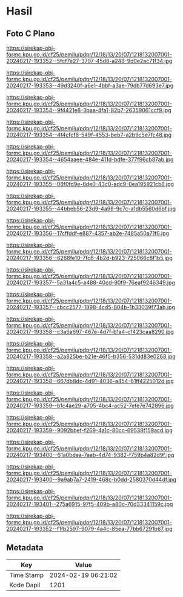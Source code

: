 # Hasil

## Foto C Plano

https://sirekap-obj-formc.kpu.go.id/cf25/pemilu/pdpr/12/18/13/20/07/1218132007001-20240217-193352--5fcf7e27-3707-45d8-a248-9d0e2ac71f34.jpg

https://sirekap-obj-formc.kpu.go.id/cf25/pemilu/pdpr/12/18/13/20/07/1218132007001-20240217-193353--49d3240f-a6e1-4bbf-a3ae-79db77d693e7.jpg

https://sirekap-obj-formc.kpu.go.id/cf25/pemilu/pdpr/12/18/13/20/07/1218132007001-20240217-193354--9f4421e8-3baa-4fa1-82b7-26359061ccf9.jpg

https://sirekap-obj-formc.kpu.go.id/cf25/pemilu/pdpr/12/18/13/20/07/1218132007001-20240217-193354--4f4cfcf8-549f-4553-beb7-a2b9c5e7fc48.jpg

https://sirekap-obj-formc.kpu.go.id/cf25/pemilu/pdpr/12/18/13/20/07/1218132007001-20240217-193354--4654aaee-484e-411d-bdfe-377f96cb87ab.jpg

https://sirekap-obj-formc.kpu.go.id/cf25/pemilu/pdpr/12/18/13/20/07/1218132007001-20240217-193355--08f0fd9e-8de0-43c0-adc9-0ea195921cb8.jpg

https://sirekap-obj-formc.kpu.go.id/cf25/pemilu/pdpr/12/18/13/20/07/1218132007001-20240217-193355--44bbeb56-23d9-4a98-9c7c-a1db5560d6bf.jpg

https://sirekap-obj-formc.kpu.go.id/cf25/pemilu/pdpr/12/18/13/20/07/1218132007001-20240217-193356--17cffddf-e887-4357-ab2e-7485a50a71f6.jpg

https://sirekap-obj-formc.kpu.go.id/cf25/pemilu/pdpr/12/18/13/20/07/1218132007001-20240217-193356--6268fe10-7fc6-4b2d-b923-725066c8f1b5.jpg

https://sirekap-obj-formc.kpu.go.id/cf25/pemilu/pdpr/12/18/13/20/07/1218132007001-20240217-193357--5a31a4c5-a488-40cd-90f9-76eaf9246349.jpg

https://sirekap-obj-formc.kpu.go.id/cf25/pemilu/pdpr/12/18/13/20/07/1218132007001-20240217-193357--cbcc2577-1898-4cd5-804b-1b33039f73ab.jpg

https://sirekap-obj-formc.kpu.go.id/cf25/pemilu/pdpr/12/18/13/20/07/1218132007001-20240217-193358--c3a6a697-467e-4d7f-b1a4-c1423caa8290.jpg

https://sirekap-obj-formc.kpu.go.id/cf25/pemilu/pdpr/12/18/13/20/07/1218132007001-20240217-193358--a2a825be-b21e-46f5-b356-531dd83e0268.jpg

https://sirekap-obj-formc.kpu.go.id/cf25/pemilu/pdpr/12/18/13/20/07/1218132007001-20240217-193358--667db8dc-4d91-4036-a454-61ff4225012d.jpg

https://sirekap-obj-formc.kpu.go.id/cf25/pemilu/pdpr/12/18/13/20/07/1218132007001-20240217-193359--b1c4ae29-a705-4bc4-ac52-7efe7e742896.jpg

https://sirekap-obj-formc.kpu.go.id/cf25/pemilu/pdpr/12/18/13/20/07/1218132007001-20240217-193359--9092bbef-f269-4a1c-80cc-69538f159acd.jpg

https://sirekap-obj-formc.kpu.go.id/cf25/pemilu/pdpr/12/18/13/20/07/1218132007001-20240217-193400--61a0bdaa-7aab-4d74-9382-f759b4a82d9f.jpg

https://sirekap-obj-formc.kpu.go.id/cf25/pemilu/pdpr/12/18/13/20/07/1218132007001-20240217-193400--9a9ab7a7-2419-468c-b0dd-2580370d44df.jpg

https://sirekap-obj-formc.kpu.go.id/cf25/pemilu/pdpr/12/18/13/20/07/1218132007001-20240217-193401--275a6915-97f5-409b-a80c-70d33341159c.jpg

https://sirekap-obj-formc.kpu.go.id/cf25/pemilu/pdpr/12/18/13/20/07/1218132007001-20240217-193352--f1fb2597-9079-4a4c-85ea-77bb67291b67.jpg


## Metadata

| Key        | Value               |
| ---------- | ------------------- |
| Time Stamp | 2024-02-19 06:21:02 |
| Kode Dapil | 1201                |



